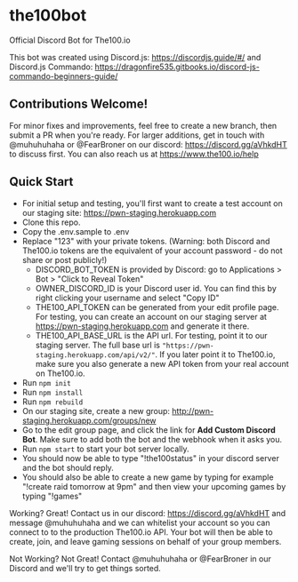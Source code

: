 # the100bot

Official Discord Bot for The100.io

This bot was created using Discord.js: https://discordjs.guide/#/ and Discord.js Commando: https://dragonfire535.gitbooks.io/discord-js-commando-beginners-guide/

## Contributions Welcome!

For minor fixes and improvements, feel free to create a new branch, then submit a PR when you're ready. For larger additions, get in touch with @muhuhuhaha or @FearBroner on our discord: https://discord.gg/aVhkdHT to discuss first. You can also reach us at https://www.the100.io/help

## Quick Start

- For initial setup and testing, you'll first want to create a test account on our staging site: https://pwn-staging.herokuapp.com
- Clone this repo.
- Copy the .env.sample to .env
- Replace "123" with your private tokens. (Warning: both Discord and The100.io tokens are the equivalent of your account password - do not share or post publicly!)
   - DISCORD_BOT_TOKEN is provided by Discord: go to Applications > Bot > "Click to Reveal Token"
   - OWNER_DISCORD_ID is your Discord user id. You can find this by right clicking your username and select "Copy ID"
   - THE100_API_TOKEN can be generated from your edit profile page. For testing, you can create an account on our staging server at https://pwn-staging.herokuapp.com and generate it there.
   - THE100_API_BASE_URL is the API url. For testing, point it to our staging server. The full base url is `"https://pwn-staging.herokuapp.com/api/v2/"`. If you later point it to The100.io, make sure you also generate a new API token from your real account on The100.io.
- Run `npm init`
- Run `npm install`
- Run `npm rebuild`
- On our staging site, create a new group: http://pwn-staging.herokuapp.com/groups/new
- Go to the edit group page, and click the link for **Add Custom Discord Bot**. Make sure to add both the bot and the webhook when it asks you.
- Run `npm start` to start your bot server locally.
- You should now be able to type "!the100status" in your discord server and the bot should reply.
- You should also be able to create a new game by typing for example "!create raid tomorrow at 9pm" and then view your upcoming games by typing "!games"

Working? Great! Contact us in our discord: https://discord.gg/aVhkdHT and message @muhuhuhaha and we can whitelist your account so you can connect to to the production The100.io API. Your bot will then be able to create, join, and leave gaming sessions on behalf of your group members.

Not Working? Not Great! Contact @muhuhuhaha or @FearBroner in our Discord and we'll try to get things sorted.
